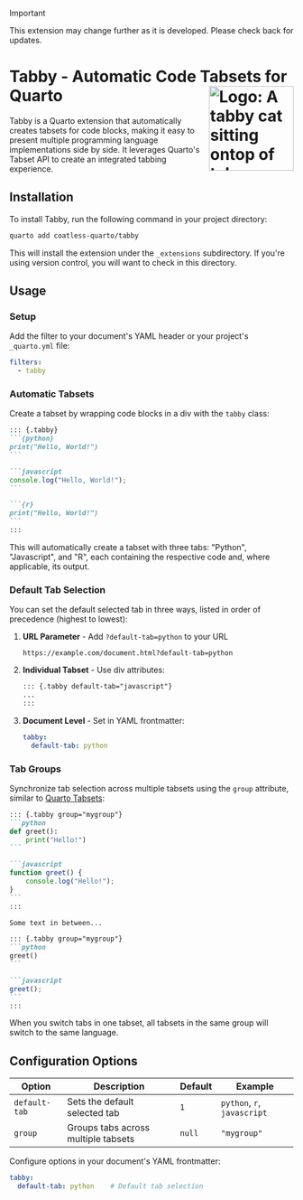 > [!IMPORTANT]
>
> This extension may change further as it is developed. Please check back for updates.

# Tabby - Automatic Code Tabsets for Quarto <img src="https://github.com/user-attachments/assets/2b293570-727a-4ca2-85e6-0c308108772a" align ="right" alt="Logo: A tabby cat sitting ontop of tabs." width ="150"/>

Tabby is a Quarto extension that automatically creates tabsets for code blocks, making it easy to present multiple programming language implementations side by side. It leverages Quarto's Tabset API to create an integrated tabbing experience.

## Installation

To install Tabby, run the following command in your project directory:

```bash
quarto add coatless-quarto/tabby
```

This will install the extension under the `_extensions` subdirectory. If you're using version control, you will want to check in this directory.

## Usage

### Setup

Add the filter to your document's YAML header or your project's `_quarto.yml` file:

```yaml
filters:
  - tabby
```

### Automatic Tabsets

Create a tabset by wrapping code blocks in a div with the `tabby` class:

````markdown
::: {.tabby}
```{python}
print("Hello, World!")
```

```javascript
console.log("Hello, World!");
```

```{r}
print("Hello, World!")
```
:::
````

This will automatically create a tabset with three tabs: "Python", "Javascript", and "R", each containing the respective code and, where applicable, its output.

### Default Tab Selection

You can set the default selected tab in three ways, listed in order of precedence (highest to lowest):

1. **URL Parameter** - Add `?default-tab=python` to your URL
   ```
   https://example.com/document.html?default-tab=python
   ```

2. **Individual Tabset** - Use div attributes:
   ```markdown
   ::: {.tabby default-tab="javascript"}
   ...
   :::
   ```

3. **Document Level** - Set in YAML frontmatter:
   ```yaml
   tabby:
     default-tab: python
   ```

### Tab Groups

Synchronize tab selection across multiple tabsets using the `group` attribute, similar to [Quarto Tabsets](https://quarto.org/docs/output-formats/html-basics.html#tabset-groups):

````markdown
::: {.tabby group="mygroup"}
```python
def greet():
    print("Hello!")
```

```javascript
function greet() {
    console.log("Hello!");
}
```
:::

Some text in between...

::: {.tabby group="mygroup"}
```python
greet()
```

```javascript
greet();
```
:::
````

When you switch tabs in one tabset, all tabsets in the same group will switch to the same language.

## Configuration Options

| Option | Description | Default | Example |
|--------|-------------|---------|----------|
| `default-tab` | Sets the default selected tab | `1` | `python`, `r`, `javascript` |
| `group` | Groups tabs across multiple tabsets | `null` | `"mygroup"` |

Configure options in your document's YAML frontmatter:

```yaml
tabby:
  default-tab: python    # Default tab selection
```
